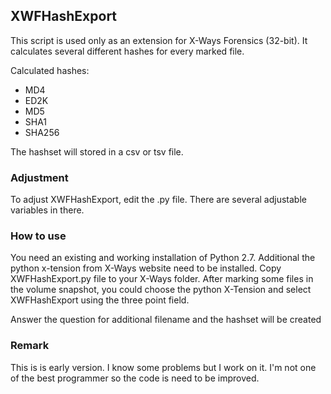 ## XWFHashExport

This script is used only as an extension for X-Ways Forensics (32-bit).
It calculates several different hashes for every marked file. 

Calculated hashes:

- MD4
- ED2K
- MD5
- SHA1
- SHA256

The hashset will stored in a csv or tsv file.

### Adjustment

To adjust XWFHashExport, edit the .py file. There are several adjustable variables in there.


### How to use

You need an existing and working installation of Python 2.7.
Additional the python x-tension from X-Ways website need to be installed.
Copy XWFHashExport.py file to your X-Ways folder. 
After marking some files in the volume snapshot, you could choose the python X-Tension and select 
XWFHashExport using the three point field. 

Answer the question for additional filename and the hashset will be created


### Remark

This is is early version. I know some problems but I work on it.
I'm not one of the best programmer so the code is need to be improved.
